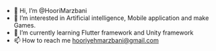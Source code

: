 - 👋 Hi, I’m @HooriMarzbani
- 👀 I’m interested in Artificial intelligence, Mobile application and make Games.
- 🌱 I’m currently learning Flutter framework and Unity framework
- 📫 How to reach me hooriyehmarzbani@gmail.com


<!---
HooriMarzbani/HooriMarzbani is a ✨ special ✨ repository because its `README.md` (this file) appears on your GitHub profile.
You can click the Preview link to take a look at your changes.
--->
